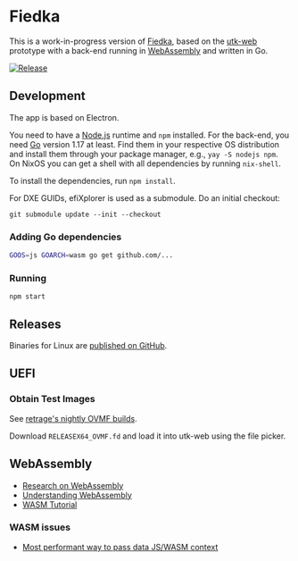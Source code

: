 # Fiedka

This is a work-in-progress version of [Fiedka](https://fiedka.app), based on the
[utk-web](https://github.com/fiedka/fiedka/tree/utk-web) prototype with a
back-end running in [WebAssembly](#webassembly) and written in Go.

[![Release](
https://github.com/fiedka/fiedka/actions/workflows/shipit.yml/badge.svg)](
https://github.com/fiedka/fiedka/actions/workflows/shipit.yml)

## Development

The app is based on Electron.

You need to have a [Node.js](https://nodejs.org/) runtime and `npm` installed.
For the back-end, you need [Go](https://go.dev/) version 1.17 at least.
Find them in your respective OS distribution and install them through your
package manager, e.g., `yay -S nodejs npm`.
On NixOS you can get a shell with all dependencies by running `nix-shell`.

To install the dependencies, run `npm install`.

For DXE GUIDs, efiXplorer is used as a submodule. Do an initial checkout:

```
git submodule update --init --checkout
```

### Adding Go dependencies

```sh
GOOS=js GOARCH=wasm go get github.com/...
```

### Running

```
npm start
```

## Releases

Binaries for Linux are [published on GitHub](
https://github.com/fiedka/fiedka/releases).

## UEFI

### Obtain Test Images

See [retrage's nightly OVMF builds](https://retrage.github.io/edk2-nightly/).

Download `RELEASEX64_OVMF.fd` and load it into utk-web
using the file picker.

## WebAssembly

- [Research on WebAssembly](https://github.com/sophoslabs/WebAssembly)
- [Understanding WebAssembly](
https://www.sophos.com/en-us/medialibrary/PDFs/technical-papers/understanding-web-assembly.pdf)
- [WASM Tutorial](https://marcoselvatici.github.io/WASM_tutorial/#files)

### WASM issues

- [Most performant way to pass data JS/WASM context](
https://github.com/WebAssembly/design/issues/1231)
